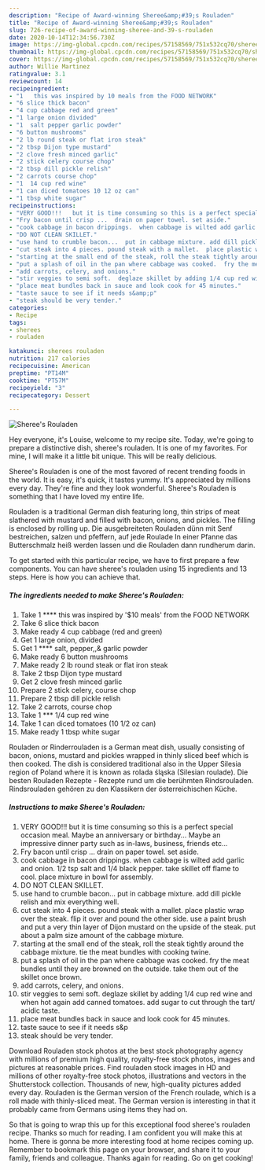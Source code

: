 ```yaml
---
description: "Recipe of Award-winning Sheree&amp;#39;s Rouladen"
title: "Recipe of Award-winning Sheree&amp;#39;s Rouladen"
slug: 726-recipe-of-award-winning-sheree-and-39-s-rouladen
date: 2020-10-14T12:34:56.730Z
image: https://img-global.cpcdn.com/recipes/57158569/751x532cq70/sherees-rouladen-recipe-main-photo.jpg
thumbnail: https://img-global.cpcdn.com/recipes/57158569/751x532cq70/sherees-rouladen-recipe-main-photo.jpg
cover: https://img-global.cpcdn.com/recipes/57158569/751x532cq70/sherees-rouladen-recipe-main-photo.jpg
author: Willie Martinez
ratingvalue: 3.1
reviewcount: 14
recipeingredient:
- "1   this was inspired by 10 meals from the FOOD NETWORK"
- "6 slice thick bacon"
- "4 cup cabbage red and green"
- "1 large onion divided"
- "1  salt pepper garlic powder"
- "6 button mushrooms"
- "2 lb round steak or flat iron steak"
- "2 tbsp Dijon type mustard"
- "2 clove fresh minced garlic"
- "2 stick celery course chop"
- "2 tbsp dill pickle relish"
- "2 carrots course chop"
- "1  14 cup red wine"
- "1 can diced tomatoes 10 12 oz can"
- "1 tbsp white sugar"
recipeinstructions:
- "VERY GOOD!!!   but it is time consuming so this is a perfect special occasion meal.  Maybe an anniversary or birthday...  Maybe an impressive dinner party such as in-laws, business,  friends etc..."
- "Fry bacon until crisp ...  drain on paper towel. set aside."
- "cook cabbage in bacon drippings.  when cabbage is wilted add garlic and onion.  1/2 tsp salt and 1/4 black pepper. take skillet off flame to cool.  place mixture in bowl for assembly."
- "DO NOT CLEAN SKILLET."
- "use hand to crumble bacon...  put in cabbage mixture. add dill pickle relish and mix everything well."
- "cut steak into 4 pieces. pound steak with a mallet.  place plastic wrap over the steak. flip it over and pound the other side.  use a paint brush and put a very thin layer of Dijon mustard on the upside of the steak.  put about a palm size amount of the cabbage mixture."
- "starting at the small end of the steak, roll the steak tightly around the cabbage mixture.  tie the meat bundles with cooking twine."
- "put a splash of oil in the pan where cabbage was cooked.  fry the meat bundles until they are browned on the outside. take them out of the skillet once brown."
- "add carrots, celery, and onions."
- "stir veggies to semi soft.  deglaze skillet by adding 1/4 cup red wine and when hot again add canned tomatoes. add sugar to cut through the tart/ acidic taste."
- "place meat bundles back in sauce and look cook for 45 minutes."
- "taste sauce to see if it needs s&amp;p"
- "steak should be very tender."
categories:
- Recipe
tags:
- sherees
- rouladen

katakunci: sherees rouladen 
nutrition: 217 calories
recipecuisine: American
preptime: "PT14M"
cooktime: "PT57M"
recipeyield: "3"
recipecategory: Dessert

---
```



![Sheree&#39;s Rouladen](https://img-global.cpcdn.com/recipes/57158569/751x532cq70/sherees-rouladen-recipe-main-photo.jpg)

Hey everyone, it's Louise, welcome to my recipe site. Today, we're going to prepare a distinctive dish, sheree&#39;s rouladen. It is one of my favorites. For mine, I will make it a little bit unique. This will be really delicious.

Sheree&#39;s Rouladen is one of the most favored of recent trending foods in the world. It is easy, it's quick, it tastes yummy. It's appreciated by millions every day. They're fine and they look wonderful. Sheree&#39;s Rouladen is something that I have loved my entire life.

Rouladen is a traditional German dish featuring long, thin strips of meat slathered with mustard and filled with bacon, onions, and pickles. The filling is enclosed by rolling up. Die ausgebreiteten Rouladen dünn mit Senf bestreichen, salzen und pfeffern, auf jede Roulade In einer Pfanne das Butterschmalz heiß werden lassen und die Rouladen dann rundherum darin.


To get started with this particular recipe, we have to first prepare a few components. You can have sheree&#39;s rouladen using 15 ingredients and 13 steps. Here is how you can achieve that.

<!--inarticleads1-->

##### The ingredients needed to make Sheree&#39;s Rouladen:

1. Take 1 ****  this was inspired by &#39;$10 meals&#39; from the FOOD NETWORK
1. Take 6 slice thick bacon
1. Make ready 4 cup cabbage (red and green)
1. Get 1 large onion, divided
1. Get 1 **** salt, pepper,,&amp; garlic powder
1. Make ready 6 button mushrooms
1. Make ready 2 lb round steak or flat iron steak
1. Take 2 tbsp Dijon type mustard
1. Get 2 clove fresh minced garlic
1. Prepare 2 stick celery, course chop
1. Prepare 2 tbsp dill pickle relish
1. Take 2 carrots, course chop
1. Take 1 *** 1/4 cup red wine
1. Take 1 can diced tomatoes (10 1/2 oz can)
1. Make ready 1 tbsp white sugar


Rouladen or Rinderrouladen is a German meat dish, usually consisting of bacon, onions, mustard and pickles wrapped in thinly sliced beef which is then cooked. The dish is considered traditional also in the Upper Silesia region of Poland where it is known as rolada śląska (Silesian roulade). Die besten Rouladen Rezepte - Rezepte rund um die berühmten Rindsrouladen. Rindsrouladen gehören zu den Klassikern der österreichischen Küche. 

<!--inarticleads2-->

##### Instructions to make Sheree&#39;s Rouladen:

1. VERY GOOD!!!   but it is time consuming so this is a perfect special occasion meal.  Maybe an anniversary or birthday...  Maybe an impressive dinner party such as in-laws, business,  friends etc...
1. Fry bacon until crisp ...  drain on paper towel. set aside.
1. cook cabbage in bacon drippings.  when cabbage is wilted add garlic and onion.  1/2 tsp salt and 1/4 black pepper. take skillet off flame to cool.  place mixture in bowl for assembly.
1. DO NOT CLEAN SKILLET.
1. use hand to crumble bacon...  put in cabbage mixture. add dill pickle relish and mix everything well.
1. cut steak into 4 pieces. pound steak with a mallet.  place plastic wrap over the steak. flip it over and pound the other side.  use a paint brush and put a very thin layer of Dijon mustard on the upside of the steak.  put about a palm size amount of the cabbage mixture.
1. starting at the small end of the steak, roll the steak tightly around the cabbage mixture.  tie the meat bundles with cooking twine.
1. put a splash of oil in the pan where cabbage was cooked.  fry the meat bundles until they are browned on the outside. take them out of the skillet once brown.
1. add carrots, celery, and onions.
1. stir veggies to semi soft.  deglaze skillet by adding 1/4 cup red wine and when hot again add canned tomatoes. add sugar to cut through the tart/ acidic taste.
1. place meat bundles back in sauce and look cook for 45 minutes.
1. taste sauce to see if it needs s&amp;p
1. steak should be very tender.


Download Rouladen stock photos at the best stock photography agency with millions of premium high quality, royalty-free stock photos, images and pictures at reasonable prices. Find rouladen stock images in HD and millions of other royalty-free stock photos, illustrations and vectors in the Shutterstock collection. Thousands of new, high-quality pictures added every day. Rouladen is the German version of the French roulade, which is a roll made with thinly-sliced meat. The German version is interesting in that it probably came from Germans using items they had on. 

So that is going to wrap this up for this exceptional food sheree&#39;s rouladen recipe. Thanks so much for reading. I am confident you will make this at home. There is gonna be more interesting food at home recipes coming up. Remember to bookmark this page on your browser, and share it to your family, friends and colleague. Thanks again for reading. Go on get cooking!

